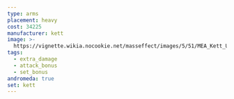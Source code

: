 ```yaml
---
type: arms
placement: heavy
cost: 34225
manufacturer: kett
image: >-
  https://vignette.wikia.nocookie.net/masseffect/images/5/51/MEA_Kett_Unity_Arms.png/revision/latest/scale-to-width-down/350?cb=20180510052440
tags:
  - extra_damage
  - attack_bonus
  - set_bonus
andromeda: true
set: kett
---
```

